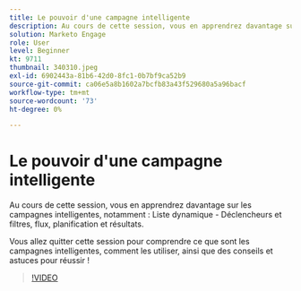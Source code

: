 ```yaml
---
title: Le pouvoir d'une campagne intelligente
description: Au cours de cette session, vous en apprendrez davantage sur les campagnes intelligentes, notamment - Liste dynamique - Déclencheurs et filtres, Flux, Planification et Résultats.
solution: Marketo Engage
role: User
level: Beginner
kt: 9711
thumbnail: 340310.jpeg
exl-id: 6902443a-81b6-42d0-8fc1-0b7bf9ca52b9
source-git-commit: ca06e5a8b1602a7bcfb83a43f529680a5a96bacf
workflow-type: tm+mt
source-wordcount: '73'
ht-degree: 0%

---
```


# Le pouvoir d&#39;une campagne intelligente

Au cours de cette session, vous en apprendrez davantage sur les campagnes intelligentes, notamment : Liste dynamique - Déclencheurs et filtres, flux, planification et résultats.

Vous allez quitter cette session pour comprendre ce que sont les campagnes intelligentes, comment les utiliser, ainsi que des conseils et astuces pour réussir !

>[!VIDEO](https://video.tv.adobe.com/v/340310/?quality=12&learn=on)
